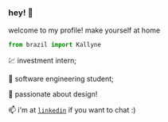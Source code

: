 ### hey! 👋

welcome to my profile! make yourself at home <img src="https://c.tenor.com/3nT-5pb890wAAAAi/sparkle.gif" width="20" height="15" />


```py
from brazil import Kallyne
```
💹 investment intern;

🌱 software engineering student;

🎨 passionate about design!

📫 i'm at [`linkedin`](https://www.linkedin.com/in/kallyne/) if you want to chat :) 


